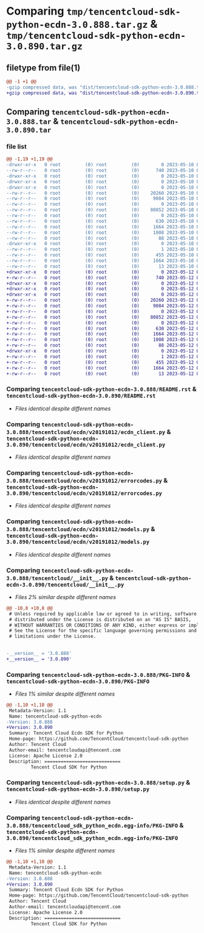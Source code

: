 # Comparing `tmp/tencentcloud-sdk-python-ecdn-3.0.888.tar.gz` & `tmp/tencentcloud-sdk-python-ecdn-3.0.890.tar.gz`

## filetype from file(1)

```diff
@@ -1 +1 @@
-gzip compressed data, was "dist/tencentcloud-sdk-python-ecdn-3.0.888.tar", last modified: Wed May 10 02:09:42 2023, max compression
+gzip compressed data, was "dist/tencentcloud-sdk-python-ecdn-3.0.890.tar", last modified: Fri May 12 02:09:40 2023, max compression
```

## Comparing `tencentcloud-sdk-python-ecdn-3.0.888.tar` & `tencentcloud-sdk-python-ecdn-3.0.890.tar`

### file list

```diff
@@ -1,19 +1,19 @@
-drwxr-xr-x   0 root         (0) root         (0)        0 2023-05-10 02:09:42.000000 tencentcloud-sdk-python-ecdn-3.0.888/
--rw-r--r--   0 root         (0) root         (0)      740 2023-05-10 02:09:42.000000 tencentcloud-sdk-python-ecdn-3.0.888/README.rst
-drwxr-xr-x   0 root         (0) root         (0)        0 2023-05-10 02:09:42.000000 tencentcloud-sdk-python-ecdn-3.0.888/tencentcloud/
-drwxr-xr-x   0 root         (0) root         (0)        0 2023-05-10 02:09:42.000000 tencentcloud-sdk-python-ecdn-3.0.888/tencentcloud/ecdn/
-drwxr-xr-x   0 root         (0) root         (0)        0 2023-05-10 02:09:42.000000 tencentcloud-sdk-python-ecdn-3.0.888/tencentcloud/ecdn/v20191012/
--rw-r--r--   0 root         (0) root         (0)    20260 2023-05-10 02:09:42.000000 tencentcloud-sdk-python-ecdn-3.0.888/tencentcloud/ecdn/v20191012/ecdn_client.py
--rw-r--r--   0 root         (0) root         (0)     9084 2023-05-10 02:09:42.000000 tencentcloud-sdk-python-ecdn-3.0.888/tencentcloud/ecdn/v20191012/errorcodes.py
--rw-r--r--   0 root         (0) root         (0)        0 2023-05-10 02:09:42.000000 tencentcloud-sdk-python-ecdn-3.0.888/tencentcloud/ecdn/v20191012/__init__.py
--rw-r--r--   0 root         (0) root         (0)    80852 2023-05-10 02:09:42.000000 tencentcloud-sdk-python-ecdn-3.0.888/tencentcloud/ecdn/v20191012/models.py
--rw-r--r--   0 root         (0) root         (0)        0 2023-05-10 02:09:42.000000 tencentcloud-sdk-python-ecdn-3.0.888/tencentcloud/ecdn/__init__.py
--rw-r--r--   0 root         (0) root         (0)      630 2023-05-10 02:09:42.000000 tencentcloud-sdk-python-ecdn-3.0.888/tencentcloud/__init__.py
--rw-r--r--   0 root         (0) root         (0)     1664 2023-05-10 02:09:42.000000 tencentcloud-sdk-python-ecdn-3.0.888/PKG-INFO
--rw-r--r--   0 root         (0) root         (0)     1008 2023-05-10 02:09:42.000000 tencentcloud-sdk-python-ecdn-3.0.888/setup.py
--rw-r--r--   0 root         (0) root         (0)       88 2023-05-10 02:09:42.000000 tencentcloud-sdk-python-ecdn-3.0.888/setup.cfg
-drwxr-xr-x   0 root         (0) root         (0)        0 2023-05-10 02:09:42.000000 tencentcloud-sdk-python-ecdn-3.0.888/tencentcloud_sdk_python_ecdn.egg-info/
--rw-r--r--   0 root         (0) root         (0)        1 2023-05-10 02:09:42.000000 tencentcloud-sdk-python-ecdn-3.0.888/tencentcloud_sdk_python_ecdn.egg-info/dependency_links.txt
--rw-r--r--   0 root         (0) root         (0)      455 2023-05-10 02:09:42.000000 tencentcloud-sdk-python-ecdn-3.0.888/tencentcloud_sdk_python_ecdn.egg-info/SOURCES.txt
--rw-r--r--   0 root         (0) root         (0)     1664 2023-05-10 02:09:42.000000 tencentcloud-sdk-python-ecdn-3.0.888/tencentcloud_sdk_python_ecdn.egg-info/PKG-INFO
--rw-r--r--   0 root         (0) root         (0)       13 2023-05-10 02:09:42.000000 tencentcloud-sdk-python-ecdn-3.0.888/tencentcloud_sdk_python_ecdn.egg-info/top_level.txt
+drwxr-xr-x   0 root         (0) root         (0)        0 2023-05-12 02:09:40.000000 tencentcloud-sdk-python-ecdn-3.0.890/
+-rw-r--r--   0 root         (0) root         (0)      740 2023-05-12 02:09:40.000000 tencentcloud-sdk-python-ecdn-3.0.890/README.rst
+drwxr-xr-x   0 root         (0) root         (0)        0 2023-05-12 02:09:40.000000 tencentcloud-sdk-python-ecdn-3.0.890/tencentcloud/
+drwxr-xr-x   0 root         (0) root         (0)        0 2023-05-12 02:09:40.000000 tencentcloud-sdk-python-ecdn-3.0.890/tencentcloud/ecdn/
+drwxr-xr-x   0 root         (0) root         (0)        0 2023-05-12 02:09:40.000000 tencentcloud-sdk-python-ecdn-3.0.890/tencentcloud/ecdn/v20191012/
+-rw-r--r--   0 root         (0) root         (0)    20260 2023-05-12 02:09:40.000000 tencentcloud-sdk-python-ecdn-3.0.890/tencentcloud/ecdn/v20191012/ecdn_client.py
+-rw-r--r--   0 root         (0) root         (0)     9084 2023-05-12 02:09:40.000000 tencentcloud-sdk-python-ecdn-3.0.890/tencentcloud/ecdn/v20191012/errorcodes.py
+-rw-r--r--   0 root         (0) root         (0)        0 2023-05-12 02:09:40.000000 tencentcloud-sdk-python-ecdn-3.0.890/tencentcloud/ecdn/v20191012/__init__.py
+-rw-r--r--   0 root         (0) root         (0)    80852 2023-05-12 02:09:40.000000 tencentcloud-sdk-python-ecdn-3.0.890/tencentcloud/ecdn/v20191012/models.py
+-rw-r--r--   0 root         (0) root         (0)        0 2023-05-12 02:09:40.000000 tencentcloud-sdk-python-ecdn-3.0.890/tencentcloud/ecdn/__init__.py
+-rw-r--r--   0 root         (0) root         (0)      630 2023-05-12 02:09:40.000000 tencentcloud-sdk-python-ecdn-3.0.890/tencentcloud/__init__.py
+-rw-r--r--   0 root         (0) root         (0)     1664 2023-05-12 02:09:40.000000 tencentcloud-sdk-python-ecdn-3.0.890/PKG-INFO
+-rw-r--r--   0 root         (0) root         (0)     1008 2023-05-12 02:09:40.000000 tencentcloud-sdk-python-ecdn-3.0.890/setup.py
+-rw-r--r--   0 root         (0) root         (0)       88 2023-05-12 02:09:40.000000 tencentcloud-sdk-python-ecdn-3.0.890/setup.cfg
+drwxr-xr-x   0 root         (0) root         (0)        0 2023-05-12 02:09:40.000000 tencentcloud-sdk-python-ecdn-3.0.890/tencentcloud_sdk_python_ecdn.egg-info/
+-rw-r--r--   0 root         (0) root         (0)        1 2023-05-12 02:09:40.000000 tencentcloud-sdk-python-ecdn-3.0.890/tencentcloud_sdk_python_ecdn.egg-info/dependency_links.txt
+-rw-r--r--   0 root         (0) root         (0)      455 2023-05-12 02:09:40.000000 tencentcloud-sdk-python-ecdn-3.0.890/tencentcloud_sdk_python_ecdn.egg-info/SOURCES.txt
+-rw-r--r--   0 root         (0) root         (0)     1664 2023-05-12 02:09:40.000000 tencentcloud-sdk-python-ecdn-3.0.890/tencentcloud_sdk_python_ecdn.egg-info/PKG-INFO
+-rw-r--r--   0 root         (0) root         (0)       13 2023-05-12 02:09:40.000000 tencentcloud-sdk-python-ecdn-3.0.890/tencentcloud_sdk_python_ecdn.egg-info/top_level.txt
```

### Comparing `tencentcloud-sdk-python-ecdn-3.0.888/README.rst` & `tencentcloud-sdk-python-ecdn-3.0.890/README.rst`

 * *Files identical despite different names*

### Comparing `tencentcloud-sdk-python-ecdn-3.0.888/tencentcloud/ecdn/v20191012/ecdn_client.py` & `tencentcloud-sdk-python-ecdn-3.0.890/tencentcloud/ecdn/v20191012/ecdn_client.py`

 * *Files identical despite different names*

### Comparing `tencentcloud-sdk-python-ecdn-3.0.888/tencentcloud/ecdn/v20191012/errorcodes.py` & `tencentcloud-sdk-python-ecdn-3.0.890/tencentcloud/ecdn/v20191012/errorcodes.py`

 * *Files identical despite different names*

### Comparing `tencentcloud-sdk-python-ecdn-3.0.888/tencentcloud/ecdn/v20191012/models.py` & `tencentcloud-sdk-python-ecdn-3.0.890/tencentcloud/ecdn/v20191012/models.py`

 * *Files identical despite different names*

### Comparing `tencentcloud-sdk-python-ecdn-3.0.888/tencentcloud/__init__.py` & `tencentcloud-sdk-python-ecdn-3.0.890/tencentcloud/__init__.py`

 * *Files 2% similar despite different names*

```diff
@@ -10,8 +10,8 @@
 # Unless required by applicable law or agreed to in writing, software
 # distributed under the License is distributed on an "AS IS" BASIS,
 # WITHOUT WARRANTIES OR CONDITIONS OF ANY KIND, either express or implied.
 # See the License for the specific language governing permissions and
 # limitations under the License.
 
 
-__version__ = '3.0.888'
+__version__ = '3.0.890'
```

### Comparing `tencentcloud-sdk-python-ecdn-3.0.888/PKG-INFO` & `tencentcloud-sdk-python-ecdn-3.0.890/PKG-INFO`

 * *Files 1% similar despite different names*

```diff
@@ -1,10 +1,10 @@
 Metadata-Version: 1.1
 Name: tencentcloud-sdk-python-ecdn
-Version: 3.0.888
+Version: 3.0.890
 Summary: Tencent Cloud Ecdn SDK for Python
 Home-page: https://github.com/TencentCloud/tencentcloud-sdk-python
 Author: Tencent Cloud
 Author-email: tencentcloudapi@tencent.com
 License: Apache License 2.0
 Description: ============================
         Tencent Cloud SDK for Python
```

### Comparing `tencentcloud-sdk-python-ecdn-3.0.888/setup.py` & `tencentcloud-sdk-python-ecdn-3.0.890/setup.py`

 * *Files identical despite different names*

### Comparing `tencentcloud-sdk-python-ecdn-3.0.888/tencentcloud_sdk_python_ecdn.egg-info/PKG-INFO` & `tencentcloud-sdk-python-ecdn-3.0.890/tencentcloud_sdk_python_ecdn.egg-info/PKG-INFO`

 * *Files 1% similar despite different names*

```diff
@@ -1,10 +1,10 @@
 Metadata-Version: 1.1
 Name: tencentcloud-sdk-python-ecdn
-Version: 3.0.888
+Version: 3.0.890
 Summary: Tencent Cloud Ecdn SDK for Python
 Home-page: https://github.com/TencentCloud/tencentcloud-sdk-python
 Author: Tencent Cloud
 Author-email: tencentcloudapi@tencent.com
 License: Apache License 2.0
 Description: ============================
         Tencent Cloud SDK for Python
```

